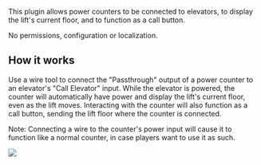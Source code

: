 This plugin allows power counters to be connected to elevators, to display the lift's current floor, and to function as a call button.

No permissions, configuration or localization.

## How it works

Use a wire tool to connect the "Passthrough" output of a power counter to an elevator's "Call Elevator" input. While the elevator is powered, the counter will automatically have power and display the lift's current floor, even as the lift moves. Interacting with the counter will also function as a call button, sending the lift floor where the counter is connected.

Note: Connecting a wire to the counter's power input will cause it to function like a normal counter, in case players want to use it as such.

![](https://i.imgur.com/S9mVrOe.png)
